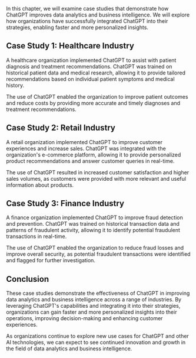 
In this chapter, we will examine case studies that demonstrate how ChatGPT improves data analytics and business intelligence. We will explore how organizations have successfully integrated ChatGPT into their strategies, enabling faster and more personalized insights.

Case Study 1: Healthcare Industry
---------------------------------

A healthcare organization implemented ChatGPT to assist with patient diagnosis and treatment recommendations. ChatGPT was trained on historical patient data and medical research, allowing it to provide tailored recommendations based on individual patient symptoms and medical history.

The use of ChatGPT enabled the organization to improve patient outcomes and reduce costs by providing more accurate and timely diagnoses and treatment recommendations.

Case Study 2: Retail Industry
-----------------------------

A retail organization implemented ChatGPT to improve customer experiences and increase sales. ChatGPT was integrated with the organization's e-commerce platform, allowing it to provide personalized product recommendations and answer customer queries in real-time.

The use of ChatGPT resulted in increased customer satisfaction and higher sales volumes, as customers were provided with more relevant and useful information about products.

Case Study 3: Finance Industry
------------------------------

A finance organization implemented ChatGPT to improve fraud detection and prevention. ChatGPT was trained on historical transaction data and patterns of fraudulent activity, allowing it to identify potential fraudulent transactions in real-time.

The use of ChatGPT enabled the organization to reduce fraud losses and improve overall security, as potential fraudulent transactions were identified and flagged for further investigation.

Conclusion
----------

These case studies demonstrate the effectiveness of ChatGPT in improving data analytics and business intelligence across a range of industries. By leveraging ChatGPT's capabilities and integrating it into their strategies, organizations can gain faster and more personalized insights into their operations, improving decision-making and enhancing customer experiences.

As organizations continue to explore new use cases for ChatGPT and other AI technologies, we can expect to see continued innovation and growth in the field of data analytics and business intelligence.
